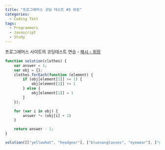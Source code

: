 ```yaml
---
title: "프로그래머스 코딩 테스트 #3 위장"
categories:
  - Coding Test
tags:
  - Programmers
  - Javascript
  - Study
---
```


프로그래머스 사이트의 코딩테스트 연습 - [해시 - 위장](https://programmers.co.kr/learn/courses/30/lessons/42578?language=javascript)

```javascript
function solution(clothes) {
    var answer = 1;
    var obj = {};
    clothes.forEach(function (element) {
        if (obj[element[1]] >= 1) {
            obj[element[1]] += 1
        } else {
            obj[element[1]] = 1
        }
    });

    for (var i in obj) {
        answer *= (obj[i] + 1)
    }

    return answer - 1;
}

solution([["yellowhat", "headgear"], ["bluesunglasses", "eyewear"], ["green_turban", "headgear"]]);
```